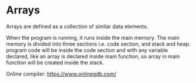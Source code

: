 # Arrays

Arrays are defined as a collection of similar data elements.

When the program is running, it runs inside the main memory. The main memory is divided into three sections i.e. code section, and stack and heap. program code will be inside the code section and with any variable declared, like an array is declared inside main function, so array in main function will be created inside the stack.


Online compiler: https://www.onlinegdb.com/